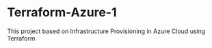 # Terraform-Azure-1
This project based on Infrastructure Provisioning in Azure Cloud using Terraform
